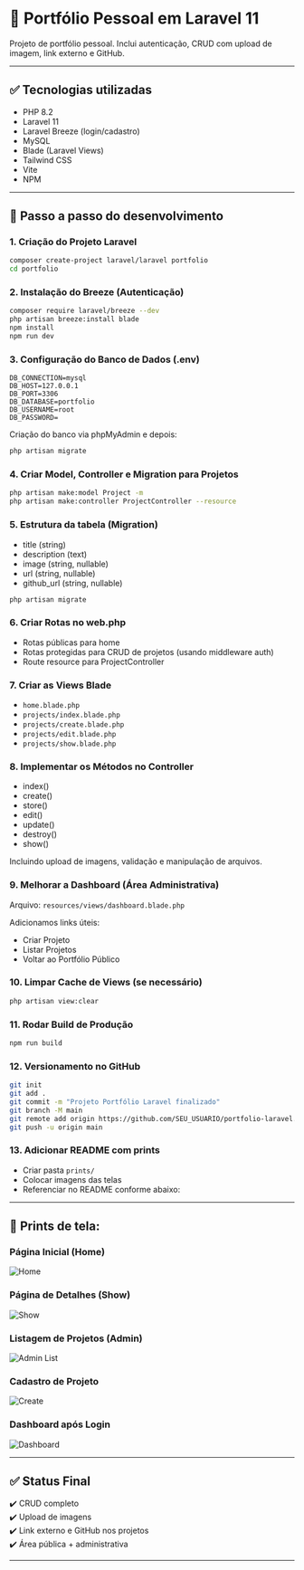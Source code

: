 
# 🚀 Portfólio Pessoal em Laravel 11

Projeto de portfólio pessoal. Inclui autenticação, CRUD com upload de imagem, link externo e GitHub.

---

## ✅ Tecnologias utilizadas

- PHP 8.2
- Laravel 11
- Laravel Breeze (login/cadastro)
- MySQL
- Blade (Laravel Views)
- Tailwind CSS
- Vite
- NPM

---

## 📌 Passo a passo do desenvolvimento

### 1. Criação do Projeto Laravel
```bash
composer create-project laravel/laravel portfolio
cd portfolio
```

### 2. Instalação do Breeze (Autenticação)
```bash
composer require laravel/breeze --dev
php artisan breeze:install blade
npm install
npm run dev
```

### 3. Configuração do Banco de Dados (.env)
```
DB_CONNECTION=mysql
DB_HOST=127.0.0.1
DB_PORT=3306
DB_DATABASE=portfolio
DB_USERNAME=root
DB_PASSWORD=
```
Criação do banco via phpMyAdmin e depois:
```bash
php artisan migrate
```

### 4. Criar Model, Controller e Migration para Projetos
```bash
php artisan make:model Project -m
php artisan make:controller ProjectController --resource
```

### 5. Estrutura da tabela (Migration)
- title (string)
- description (text)
- image (string, nullable)
- url (string, nullable)
- github_url (string, nullable)
```bash
php artisan migrate
```

### 6. Criar Rotas no web.php
- Rotas públicas para home
- Rotas protegidas para CRUD de projetos (usando middleware auth)
- Route resource para ProjectController

### 7. Criar as Views Blade
- `home.blade.php`
- `projects/index.blade.php`
- `projects/create.blade.php`
- `projects/edit.blade.php`
- `projects/show.blade.php`

### 8. Implementar os Métodos no Controller
- index()
- create()
- store()
- edit()
- update()
- destroy()
- show()

Incluindo upload de imagens, validação e manipulação de arquivos.

### 9. Melhorar a Dashboard (Área Administrativa)
Arquivo: `resources/views/dashboard.blade.php`

Adicionamos links úteis:
- Criar Projeto
- Listar Projetos
- Voltar ao Portfólio Público

### 10. Limpar Cache de Views (se necessário)
```bash
php artisan view:clear
```

### 11. Rodar Build de Produção
```bash
npm run build
```

### 12. Versionamento no GitHub
```bash
git init
git add .
git commit -m "Projeto Portfólio Laravel finalizado"
git branch -M main
git remote add origin https://github.com/SEU_USUARIO/portfolio-laravel.git
git push -u origin main
```

### 13. Adicionar README com prints
- Criar pasta `prints/`
- Colocar imagens das telas
- Referenciar no README conforme abaixo:

---

## 🎨 Prints de tela:

### Página Inicial (Home)
![Home](./prints/home.png)

### Página de Detalhes (Show)
![Show](./prints/show.png)

### Listagem de Projetos (Admin)
![Admin List](./prints/admin-list.png)

### Cadastro de Projeto
![Create](./prints/create.png)

### Dashboard após Login
![Dashboard](./prints/dashboard.png)

---

## ✅ Status Final
✔️ CRUD completo  
✔️ Upload de imagens  
✔️ Link externo e GitHub nos projetos  
✔️ Área pública + administrativa  
  

---


